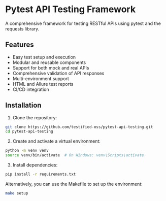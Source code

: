 # Pytest API Testing Framework

A comprehensive framework for testing RESTful APIs using pytest and the requests library.

## Features

- Easy test setup and execution
- Modular and reusable components
- Support for both mock and real APIs
- Comprehensive validation of API responses
- Multi-environment support
- HTML and Allure test reports
- CI/CD integration 

## Installation

1. Clone the repository:
```bash
git clone https://github.com/testified-oss/pytest-api-testing.git
cd pytest-api-testing
```

2. Create and activate a virtual environment:
```bash
python -m venv venv
source venv/bin/activate  # On Windows: venv\Scripts\activate
```

3. Install dependencies:
```bash
pip install -r requirements.txt
```

Alternatively, you can use the Makefile to set up the environment:
```bash
make setup
```
